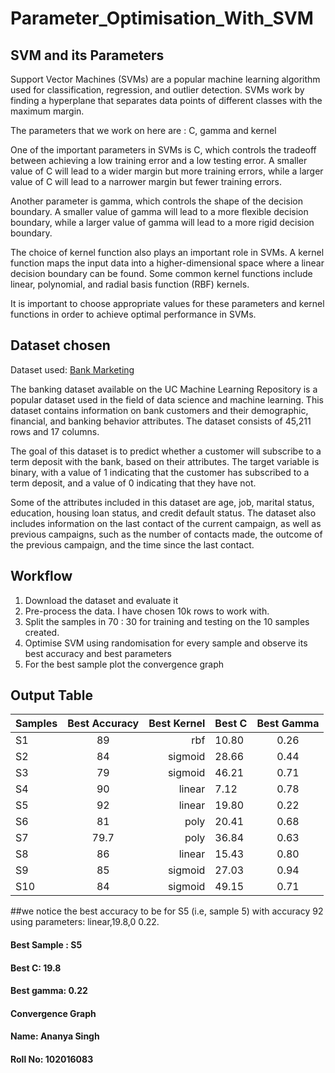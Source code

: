 # Parameter_Optimisation_With_SVM

## SVM and its Parameters
Support Vector Machines (SVMs) are a popular machine learning algorithm used for classification, regression, and outlier detection. SVMs work by finding a hyperplane that separates data points of different classes with the maximum margin.

The parameters that we work on here are : C, gamma and kernel  

One of the important parameters in SVMs is C, which controls the tradeoff between achieving a low training error and a low testing error. A smaller value of C will lead to a wider margin but more training errors, while a larger value of C will lead to a narrower margin but fewer training errors.

Another parameter is gamma, which controls the shape of the decision boundary. A smaller value of gamma will lead to a more flexible decision boundary, while a larger value of gamma will lead to a more rigid decision boundary.

The choice of kernel function also plays an important role in SVMs. A kernel function maps the input data into a higher-dimensional space where a linear decision boundary can be found. Some common kernel functions include linear, polynomial, and radial basis function (RBF) kernels.

It is important to choose appropriate values for these parameters and kernel functions in order to achieve optimal performance in SVMs. 

## Dataset chosen

Dataset used: [Bank Marketing](https://archive.ics.uci.edu/ml/datasets/bank+marketing "Bank Marketing")

The banking dataset available on the UC Machine Learning Repository is a popular dataset used in the field of data science and machine learning. This dataset contains information on bank customers and their demographic, financial, and banking behavior attributes. The dataset consists of 45,211 rows and 17 columns.

The goal of this dataset is to predict whether a customer will subscribe to a term deposit with the bank, based on their attributes. The target variable is binary, with a value of 1 indicating that the customer has subscribed to a term deposit, and a value of 0 indicating that they have not.

Some of the attributes included in this dataset are age, job, marital status, education, housing loan status, and credit default status. The dataset also includes information on the last contact of the current campaign, as well as previous campaigns, such as the number of contacts made, the outcome of the previous campaign, and the time since the last contact.

## Workflow
1. Download the dataset and evaluate it
2. Pre-process the data. I have chosen 10k rows to work with.
3. Split the samples in 70 : 30 for training and testing on the 10 samples created.
4. Optimise SVM using randomisation for every sample and observe its best accuracy and best parameters
5. For the best sample plot the convergence graph

## Output Table 
| Samples       | Best Accuracy | Best Kernel | Best C    | Best Gamma  | 
| ------------- |:-------------:| -----------:| --------- |:-----------:| 
| S1            | 89 | rbf | 10.80 | 0.26 |
| S2            | 84      |   sigmoid | 28.66 |0.44|
| S3            | 79     |    sigmoid |46.21 |0.71|
| S4            | 90 | linear | 7.12 |0.78|
| S5            | 92     |   linear|19.80 |0.22|
| S6            | 81      |    poly |20.41 |0.68|
| S7            | 79.7      |    poly |36.84 |0.63|
| S8            | 86      |    linear | 15.43 | 0.80|
| S9            | 85     |    sigmoid |27.03 |0.94|
| S10           | 84      |    sigmoid |49.15 |0.71|

##we notice the best accuracy to be for S5 (i.e, sample 5) with accuracy 92 using parameters: linear,19.8,0 0.22.


#### Best Sample : S5
#### Best C: 19.8
#### Best gamma: 0.22

#### Convergence Graph


#### Name: Ananya Singh
#### Roll No: 102016083





